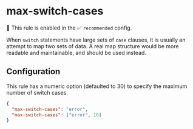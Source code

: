 # max-switch-cases

💼 This rule is enabled in the ✅ `recommended` config.

<!-- end auto-generated rule header -->

When `switch` statements have large sets of `case` clauses, it is usually an attempt to map two sets of data. A real map structure would be more readable and maintainable, and should be used instead.

## Configuration

This rule has a numeric option (defaulted to 30) to specify the maximum number of switch cases.

```json
{
  "max-switch-cases": "error",
  "max-switch-cases": ["error", 10]
}
```
